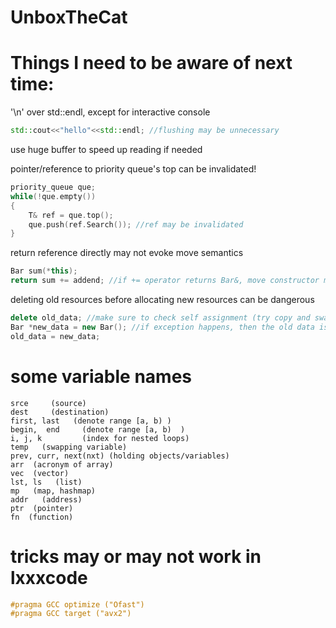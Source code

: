 # UnboxTheCat

# Things I need to be aware of next time:

'\n' over std::endl, except for interactive console  
```c++
std::cout<<"hello"<<std::endl; //flushing may be unnecessary
```
  
  
use huge buffer to speed up reading if needed  
  
  
pointer/reference to priority queue's top can be invalidated!  
```c++
priority_queue que;
while(!que.empty())
{
    T& ref = que.top();
    que.push(ref.Search()); //ref may be invalidated
}
```


return reference directly may not evoke move semantics 
```c++
Bar sum(*this);
return sum += addend; //if += operator returns Bar&, move constructor may not be evoked
```


deleting old resources before allocating new resources can be dangerous
```c++
delete old_data; //make sure to check self assignment (try copy and swap strategy)
Bar *new_data = new Bar(); //if exception happens, then the old data is lost!
old_data = new_data;
```


# some variable names
```
srce     (source)
dest     (destination)
first, last   (denote range [a, b) )
begin,  end     (denote range [a, b)  )
i, j, k         (index for nested loops)
temp   (swapping variable)
prev, curr, next(nxt) (holding objects/variables)
arr  (acronym of array)
vec  (vector)
lst, ls   (list)
mp   (map, hashmap)
addr   (address)
ptr  (pointer)
fn  (function)
```


# tricks may or may not work in lxxxcode
```c++
#pragma GCC optimize ("Ofast")
#pragma GCC target ("avx2")
```
